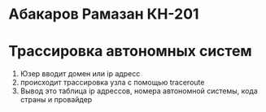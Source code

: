 # Абакаров Рамазан КН-201
# Трассировка автономных систем
1) Юзер вводит домен или ip адресс
2) происходит трассировка узла с помощью traceroute
3) Вывод это таблица ip адрессов, номера автономной системы, кода страны и провайдер
